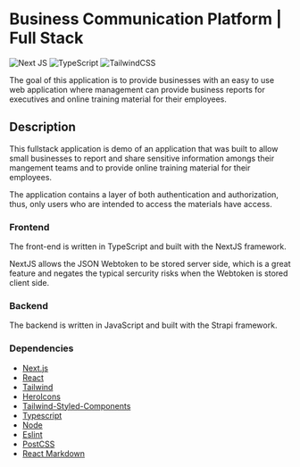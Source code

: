 # Business Communication Platform | Full Stack

![Next JS](https://img.shields.io/badge/Next-black?style=for-the-badge&logo=next.js&logoColor=white) ![TypeScript](https://img.shields.io/badge/typescript-%23007ACC.svg?style=for-the-badge&logo=typescript&logoColor=white) ![TailwindCSS](https://img.shields.io/badge/tailwindcss-%2338B2AC.svg?style=for-the-badge&logo=tailwind-css&logoColor=white)

The goal of this application is to provide businesses with an easy to use web application where management can provide business reports for executives and online training material for their employees.

## Description

This fullstack application is demo of an application that was built to allow small businesses to report and share sensitive information amongs their mangement teams and to provide online training material for their employees.

The application contains a layer of both authentication and authorization, thus, only users who are intended to access the materials have access.

### Frontend

The front-end is written in TypeScript and built with the NextJS framework.

NextJS allows the JSON Webtoken to be stored server side, which is a great feature and negates the typical sercurity risks when the Webtoken is stored client side.

### Backend

The backend is written in JavaScript and built with the Strapi framework.

### Dependencies

- [Next.js](https://nextjs.org/)
- [React](https://reactjs.org/)
- [Tailwind](https://tailwindcss.com/)
- [HeroIcons](https://heroicons.com/)
- [Tailwind-Styled-Components](https://github.com/MathiasGilson/Tailwind-Styled-Component)
- [Typescript](https://www.typescriptlang.org/)
- [Node](https://nodejs.org/en/)
- [Eslint](https://eslint.org/)
- [PostCSS](https://postcss.org/)
- [React Markdown](https://github.com/remarkjs/react-markdown)
